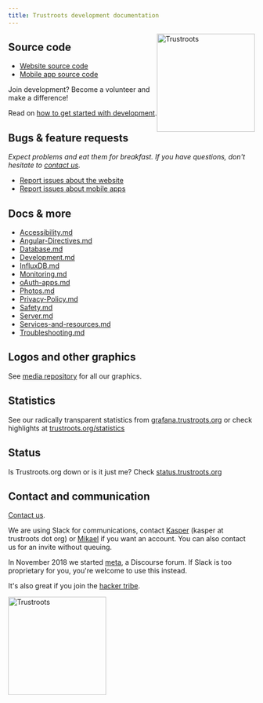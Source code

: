 ```yaml
---
title: Trustroots development documentation
---
```


<div style="float:right">
  <a href="https://www.trustroots.org/"><img width="200"
src="https://cdn.rawgit.com/Trustroots/trustroots/master/public/img/logo/color.svg"
alt="Trustroots"></a>
</div>

## Source code

- [Website source code](https://github.com/trustroots/trustroots)
- [Mobile app source code](https://github.com/trustroots/trustroots-expo-mobile)

Join development? Become a volunteer and make a difference!

Read on [how to get started with development](Development-Getting-Started.md).

## Bugs & feature requests

_Expect problems and eat them for breakfast. If you have questions,
don't hesitate to [contact us](https://www.trustroots.org/contact/)._

- [Report issues about the website](https://github.com/Trustroots/trustroots/issues)
- [Report issues about mobile apps](https://github.com/Trustroots/trustroots-expo-mobile/issues)

## Docs & more

- [Accessibility.md](Accessibility.md)
- [Angular-Directives.md](Angular-Directives.md)
- [Database.md](Database.md)
- [Development.md](Development.md)
- [InfluxDB.md](InfluxDB.md)
- [Monitoring.md](Monitoring.md)
- [oAuth-apps.md](oAuth-apps.md)
- [Photos.md](Photos.md)
- [Privacy-Policy.md](Privacy-Policy.md)
- [Safety.md](Safety.md)
- [Server.md](Server.md)
- [Services-and-resources.md](Services-and-resources.md)
- [Troubleshooting.md](Troubleshooting.md)

## Logos and other graphics

See [media repository](https://github.com/trustroots/media) for all our graphics.

## Statistics

See our radically transparent statistics from
[grafana.trustroots.org](https://grafana.trustroots.org) or check
highlights at
[trustroots.org/statistics](https://www.trustroots.org/statistics)

## Status

Is Trustroots.org down or is it just me? Check
[status.trustroots.org](https://status.trustroots.org/)

## Contact and communication

[Contact us](https://www.trustroots.org/contact).

We are using Slack for communications, contact
[Kasper](https://www.trustroots.org/profile/guaka) (kasper at
trustroots dot org) or
[Mikael](https://www.trustroots.org/profile/mikael) if you want an
account. You can also contact us for an invite without queuing.

In November 2018 we started [meta](https://meta.trustroots.org/), a
Discourse forum. If Slack is too proprietary for you, you're welcome
to use this instead.

It's also great if you join the [hacker tribe](https://www.trustroots.org/tribes/hackers).

<a href="https://www.trustroots.org/"><img width="200" src="https://cdn.rawgit.com/Trustroots/trustroots/master/public/img/logo/color.svg" alt="Trustroots"></a>



